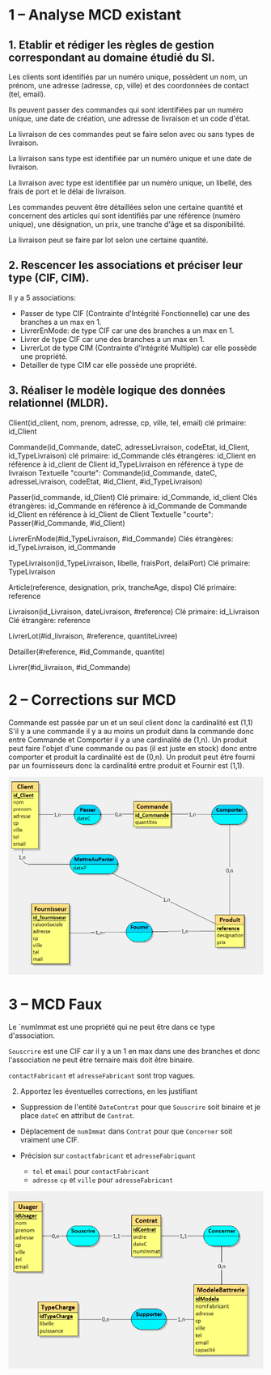 # 1 – Analyse MCD existant


## 1. Etablir et rédiger les règles de gestion correspondant au domaine étudié du SI.

Les clients sont identifiés par un numéro unique, possèdent un nom, un prénom, une adresse (adresse, cp, ville) et des coordonnées de contact (tel, email).

Ils peuvent passer des commandes qui sont identifiées par un numéro unique, une date de création, une adresse de livraison et un code d'état.

La livraison de ces commandes peut se faire selon avec ou sans types de livraison.

La livraison sans type est identifiée par un numéro unique et une date de livraison.

La livraison avec type est identifiée par un numéro unique, un libellé, des frais de port et le délai de livraison.

Les commandes peuvent être détaillées selon une certaine quantité et concernent des articles qui sont identifiés par une référence (numéro unique), une désignation, un prix, une tranche d'âge et sa disponibilité.

La livraison peut se faire par lot selon une certaine quantité.

## 2. Rescencer les associations et préciser leur type (CIF, CIM).

Il y a 5 associations:
- Passer de type CIF (Contrainte d'Intégrité Fonctionnelle) car une des branches a un max en 1.
- LivrerEnMode: de type CIF car une des branches a un max en 1.
- Livrer de type CIF car une des branches a un max en 1.
- LivrerLot de type CIM (Contrainte d'Intégrité Multiple) car elle possède une propriété.
- Detailler de type CIM car elle possède une propriété.

## 3. Réaliser le modèle logique des données relationnel (MLDR).

Client(id_client, nom, prenom, adresse, cp, ville, tel, email)
clé primaire: id_Client

Commande(id_Commande, dateC, adresseLivraison, codeEtat, id_Client, id_TypeLivraison)
clé primaire: id_Commande
clés étrangères: id_Client en référence à id_client de Client
id_TypeLivraison en référence à type de livraison Textuelle "courte":
Commande(id_Commande, dateC, adresseLivraison, codeEtat, #id_Client, #id_TypeLivraison)

Passer(id_commande, id_Client)
Clé primaire: id_Commande, id_client
Clés étrangères: id_Commande en référence à id_Commande de Commande
id_Client en référence à id_Client de Client
Textuelle "courte":
Passer(#id_Commande, #id_Client)

LivrerEnMode(#id_TypeLivraison, #id_Commande)
Clés étrangères: id_TypeLivraison, id_Commande

TypeLivraison(id_TypeLivraison, libelle, fraisPort, delaiPort)
Clé primaire: TypeLivraison

Article(reference, designation, prix, trancheAge, dispo)
Clé primaire: reference

Livraison(id_Livraison, dateLivraison, #reference)
Clé primaire: id_Livraison
Clé étrangère: reference

LivrerLot(#id_livraison, #reference, quantiteLivree)

Detailler(#reference, #id_Commande, quantite)

Livrer(#id_livraison, #id_Commande)

# 2 – Corrections sur MCD

Commande est passée par un et un seul client donc la cardinalité est (1,1)
S'il y a une commande il y a au moins un produit dans la commande donc entre Commande et Comporter il y a une cardinalité de (1,n).
Un produit peut faire l'objet d'une commande ou pas (il est juste en stock) donc entre comporter et produit la cardinalité est de (0,n).
Un produit peut être fourni par un fournisseurs donc la cardinalité entre produit et Fournir est (1,1).

![](mea.png)


# 3 – MCD Faux

Le `numImmat est une propriété qui ne peut être dans ce type d'association.

`Souscrire` est une CIF car il y a un 1 en max dans une des branches et donc l'association ne peut être ternaire mais doit être binaire.

`contactFabricant` et `adresseFabricant` sont trop vagues.



2. Apportez les éventuelles corrections, en les justifiant

- Suppression de l'entité `DateContrat`  pour que `Souscrire` soit binaire et je place `dateC` en attribut de `Contrat`.
- Déplacement de  `numImmat` dans `Contrat` pour que `Concerner` soit vraiment une CIF.

- Précision sur `contactfabricant` et `adresseFabriquant`
    - `tel` et `email` pour `contactFabricant`
    - `adresse` `cp` et `ville` pour `adresseFabricant`

![](mcd.png)

